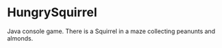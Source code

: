 # HungrySquirrel
 Java console game. There is a Squirrel in a maze collecting peanunts and almonds.
